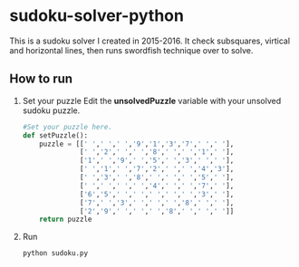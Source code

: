 # sudoku-solver-python

This is a sudoku solver I created in 2015-2016. It check subsquares, virtical and horizontal lines, then runs swordfish technique over to solve. 

## How to run
1. Set your puzzle
    Edit the **unsolvedPuzzle** variable with your unsolved sudoku puzzle.
    ```python
   #Set your puzzle here.
    def setPuzzle():
        puzzle = [[' ',' ',' ','9','1','3','7',' ',' '],
                  [' ','2',' ',' ','8',' ',' ','1',' '],
                  ['1',' ','9',' ','5',' ','3',' ',' '],
                  [' ','1',' ','7','2',' ',' ','4','3'],
                  [' ','3',' ','8',' ',' ',' ','5',' '],
                  [' ',' ',' ',' ','4',' ',' ','7',' '],
                  ['6','5',' ',' ',' ',' ',' ','3',' '],
                  ['7',' ','3',' ',' ',' ','8',' ',' '],
                  ['2','9',' ',' ',' ','8',' ',' ',' ']]
        return puzzle
    ```
2. Run
    ```bash
    python sudoku.py
    ```